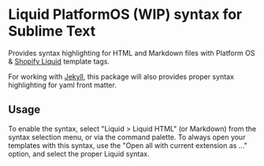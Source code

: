 # Liquid PlatformOS (WIP) syntax for Sublime Text

Provides syntax highlighting for HTML and Markdown files with Platform OS & [Shopify Liquid](https://shopify.github.io/liquid/) template tags.

For working with [Jekyll](https://jekyllrb.com), this package will also provides proper syntax highlighting for yaml front matter.

## Usage

To enable the syntax, select "Liquid > Liquid HTML" (or Markdown) from the syntax selection menu, or via the command palette. 
To always open your templates with this syntax, use the "Open all with current extension as ..." option, and select the proper Liquid syntax.